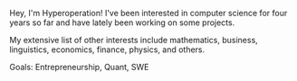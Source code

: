 Hey, I'm Hyperoperation!
I've been interested in computer science for four years so far and have lately been working on some projects.

My extensive list of other interests include mathematics, business, linguistics, economics, finance, physics, and others.

Goals: Entrepreneurship, Quant, SWE
